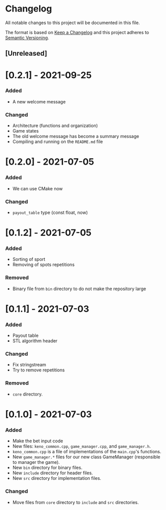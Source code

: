 # Changelog
All notable changes to this project will be documented in this file.

The format is based on [Keep a Changelog](http://keepachangelog.com/) 
and this project adheres to [Semantic Versioning](http://semver.org/).

## [Unreleased]

# [0.2.1] - 2021-09-25
### Added
- A new welcome message
### Changed
- Architecture (functions and organization)
- Game states
- The old welcome message has become a summary message
- Compiling and running on the `README.md` file

# [0.2.0] - 2021-07-05
### Added
- We can use CMake now
### Changed
- `payout_table` type (const float, now)


# [0.1.2] - 2021-07-05
### Added
- Sorting of sport
- Removing of spots repetitions
### Removed
- Binary file from `bin` directory to do not make the repository large

# [0.1.1] - 2021-07-03
### Added
- Payout table
- STL algorithm header
### Changed
- Fix stringstream
- Try to remove repetitions
### Removed
- `core` directory.

# [0.1.0] - 2021-07-03
### Added
- Make the bet input code
- New files: `keno_common.cpp`, `game_manager.cpp`, and `game_manager.h`.
- `keno_common.cpp` is a file of implementations of the `main.cpp`'s functions.
- New `game_manager.*` files for our new class GameManager (responsible to manager the game).
- New `bin` directory for binary files.
- New `include` directory for header files.
- New `src` directory for implementation files.
### Changed
- Move files from `core` directory to `include` and `src` directories.
